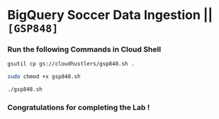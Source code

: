 # BigQuery Soccer Data Ingestion || `[GSP848]`

### Run the following Commands in Cloud Shell

```bash
gsutil cp gs://cloudhustlers/gsp848.sh .

sudo chmod +x gsp848.sh

./gsp848.sh
```

### Congratulations for completing the Lab !
